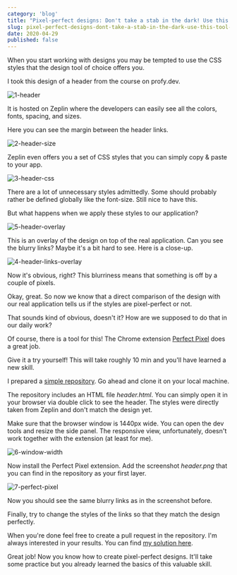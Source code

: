 ```yaml
---
category: 'blog'
title: "Pixel-perfect designs: Don't take a stab in the dark! Use this tool instead."
slug: pixel-perfect-designs-dont-take-a-stab-in-the-dark-use-this-tool-instead
date: 2020-04-29
published: false
---
```


When you start working with designs you may be tempted to use the CSS styles that the design tool of choice offers you.

I took this design of a header from the course on profy.dev.

![1-header](./1-header.png)

It is hosted on Zeplin where the developers can easily see all the colors, fonts, spacing, and sizes.

Here you can see the margin between the header links.

![2-header-size](./2-header-size.png)

Zeplin even offers you a set of CSS styles that you can simply copy & paste to your app.

![3-header-css](./3-header-css.png)

There are a lot of unnecessary styles admittedly. Some should probably rather be defined globally like the font-size. Still nice to have this.

But what happens when we apply these styles to our application?

![5-header-overlay](./5-header-overlay.png)

This is an overlay of the design on top of the real application. Can you see the blurry links? Maybe it's a bit hard to see. Here is a close-up.

![4-header-links-overlay](./4-header-links-overlay.png)

Now it's obvious, right? This blurriness means that something is off by a couple of pixels.

Okay, great. So now we know that a direct comparison of the design with our real application tells us if the styles are pixel-perfect or not.

That sounds kind of obvious, doesn't it? How are we supposed to do that in our daily work?

Of course, there is a tool for this! The Chrome extension [Perfect Pixel](https://chrome.google.com/webstore/detail/perfectpixel-by-welldonec/dkaagdgjmgdmbnecmcefdhjekcoceebi) does a great job.

Give it a try yourself! This will take roughly 10 min and you'll have learned a new skill.

I prepared a [simple repository](https://github.com/ooloo-io/pixel-perfect-example). Go ahead and clone it on your local machine.

The repository includes an HTML file *header.html*. You can simply open it in your browser via double click to see the header. The styles were directly taken from Zeplin and don't match the design yet.

Make sure that the browser window is 1440px wide. You can open the dev tools and resize the side panel. The responsive view, unfortunately, doesn't work together with the extension (at least for me).

![6-window-width](./6-window-width.png)

Now install the Perfect Pixel extension. Add the screenshot *header.png* that you can find in the repository as your first layer.

![7-perfect-pixel](./7-perfect-pixel.png)

Now you should see the same blurry links as in the screenshot before.

Finally, try to change the styles of the links so that they match the design perfectly.

When you're done feel free to create a pull request in the repository. I'm always interested in your results. You can find [my solution here](https://github.com/ooloo-io/pixel-perfect-example/pull/1/files).

Great job! Now you know how to create pixel-perfect designs. It'll take some practice but you already learned the basics of this valuable skill.
